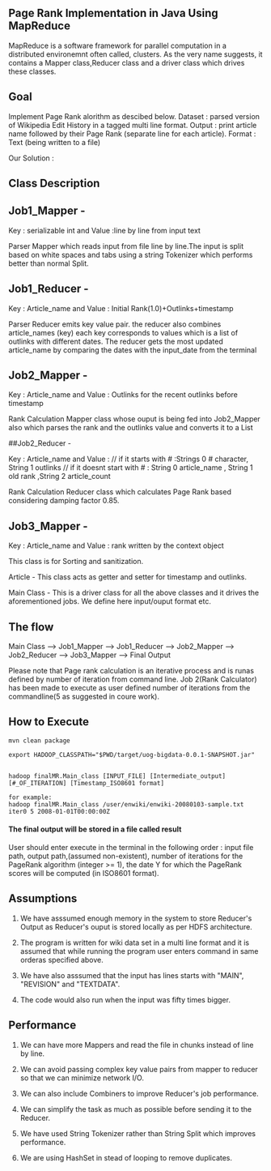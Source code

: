 Page Rank Implementation in Java Using MapReduce 
-------------------------------------------------
MapReduce is a software framework for parallel computation in a distributed environemnt often called, clusters. As the very name suggests,
it contains a Mapper class,Reducer class and a driver class which drives these classes.

Goal
------
Implement Page Rank alorithm as descibed below.
Dataset : parsed version of Wikipedia Edit History in a tagged multi line format.
Output : print article name followed by their Page Rank (separate line for each article).
Format : Text (being written to a file)

Our Solution :

Class Description
------------------------
## Job1_Mapper - 

Key : serializable int and Value :line by line from input text

Parser Mapper which reads input from file line by line.The input is split based on white spaces and tabs using a string Tokenizer 
which performs better than normal Split.

## Job1_Reducer - 

Key : Article_name and Value : Initial Rank(1.0)+Outlinks+timestamp

Parser Reducer emits key value pair.
the reducer also combines article_names (key) each key corresponds to values which is a list of outlinks with different dates. 
The reducer gets the most updated article_name by comparing the dates with the input_date from the terminal

## Job2_Mapper -

Key : Article_name  and Value : Outlinks for the recent outlinks before timestamp

Rank Calculation Mapper class whose ouput is being fed into Job2_Mapper also which parses the rank and the 
outlinks value and converts it to a List

##Job2_Reducer -

Key : Article_name and Value : // if it starts with # :Strings 0 # character, String 1 outlinks
		                          	// if it doesnt start with # : String 0 article_name , String 1 old rank ,String 2 article_count

Rank Calculation Reducer class which calculates Page Rank based considering damping factor 0.85.

## Job3_Mapper - 

Key : Article_name  and Value : rank written by the context object

This class is for Sorting and sanitization.

Article - This class acts as getter and setter for timestamp and outlinks.

Main Class  - This is a driver class for all the above classes and it drives the aforementioned jobs. We define here input/ouput format etc.



The flow
---------
Main Class --> Job1_Mapper --> Job1_Reducer --> Job2_Mapper --> Job2_Reducer --> Job3_Mapper  --> Final Output

Please note that Page rank calculation is an iterative process and is runas defined by number of iteration from command line.
Job 2(Rank Calculator) has been made to execute as user defined number of iterations from the commandline(5 as suggested in coure work).

How to Execute
---------------
~~~~
mvn clean package

export HADOOP_CLASSPATH="$PWD/target/uog-bigdata-0.0.1-SNAPSHOT.jar"


hadoop finalMR.Main_class [INPUT_FILE] [Intermediate_output] [#_OF_ITERATION] [Timestamp_ISO8601 format]

for example:
hadoop finalMR.Main_class /user/enwiki/enwiki-20080103-sample.txt iter0 5 2008-01-01T00:00:00Z
~~~~

#### The final output will be stored in a file called result

User should enter execute in the terminal in the following order :
input file path, output path,(assumed non-existent), number of iterations for the PageRank algorithm (integer >= 1),
the date Y for which the PageRank scores will be computed (in ISO8601 format).

Assumptions
-------------

1. We have asssumed enough memory in the system to store Reducer's Output as Reducer's ouput is stored locally as per HDFS architecture.

2. The program is written for wiki data set in a multi line format and it is assumed that while running the program user enters command in same orderas specified above.

3. We have also asssumed that the input has lines starts with "MAIN", "REVISION" and "TEXTDATA".

4. The code would also run when the input was fifty times bigger.



Performance
---------------
1. We can have more Mappers and read the file in chunks instead of line by line.

2. We can avoid passing complex key value pairs from mapper to reducer so that we can minimize network I/O.

3. We can also include Combiners to improve Reducer's job performance.

4. We can simplify the task as much as possible before sending it to the Reducer.

5. We have used String Tokenizer rather than String Split which improves performance.

6. We are using HashSet in stead of looping to remove duplicates.
